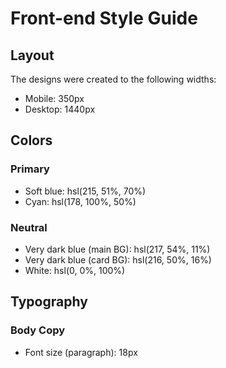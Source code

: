 # Front-end Style Guide

## Layout

The designs were created to the following widths:

- Mobile: 350px
- Desktop: 1440px

## Colors

### Primary

- Soft blue: hsl(215, 51%, 70%)
- Cyan: hsl(178, 100%, 50%)

### Neutral

- Very dark blue (main BG): hsl(217, 54%, 11%)
- Very dark blue (card BG): hsl(216, 50%, 16%)
- White: hsl(0, 0%, 100%)

## Typography

### Body Copy

- Font size (paragraph): 18px

